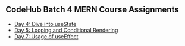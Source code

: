 ## CodeHub Batch 4 MERN Course Assignments

- [Day 4: Dive into useState](Day4)
- [Day 5: Looping and Conditional Rendering](Day5)
- [Day 7: Usage of useEffect](Day7)
